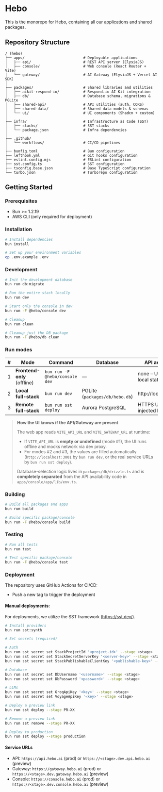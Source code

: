 # Hebo

This is the monorepo for Hebo, containing all our applications and shared packages.

## Repository Structure

```
/ (hebo)
├── apps/                           # Deployable applications
│   ├── api/                        # REST API server (ElysiaJS)
│   ├── console/                    # Web console (React Router + Vite)
│   └── gateway/                    # AI Gateway (ElysiaJS + Vercel AI SDK)
│
├── packages/                       # Shared libraries and utilities
│   ├── aikit-respond-io/           # Respond.io AI Kit integration
│   ├── db/                         # Database schema, migrations & PGLite
│   ├── shared-api/                 # API utilities (auth, CORS)
│   ├── shared-data/                # Shared data models & schemas
│   └── ui/                         # UI components (Shadcn + custom)
│
├── infra/                          # Infrastructure as Code (SST)
│   ├── stacks/                     # SST stacks
│   └── package.json                # Infra dependencies
│
├── .github/
│   └── workflows/                  # CI/CD pipelines
│
├── bunfig.toml                     # Bun configuration
├── lefthook.yml                    # Git hooks configuration
├── eslint.config.mjs               # ESLint configuration
├── sst.config.ts                   # SST configuration
├── tsconfig.base.json              # Base TypeScript configuration
└── turbo.json                      # Turborepo configuration
```

## Getting Started

### Prerequisites

- Bun >= 1.2.19
- AWS CLI (only required for deployment)

### Installation

```bash
# Install dependencies
bun install
```

```bash
# Set up your environment variables
cp .env.example .env
```

### Development

```bash
# Init the development database
bun run db:migrate
```

```bash
# Run the entire stack locally
bun run dev
```

```bash
# Start only the console in dev
bun run -F @hebo/console dev
```

```bash
# Cleanup
bun run clean
```

```bash
# Cleanup just the DB package
bun run -F @hebo/db clean 
```

### Run modes

| #   | Mode                        | Command                    | Database                       | API availability                        |
| --- | --------------------------- | -------------------------- | ------------------------------ | --------------------------------------- |
| 1   | **Frontend-only** (offline) | `bun run -F @hebo/console dev` | —                              | none – UI relies on local state manager |
| 2   | **Local full-stack**        | `bun run dev`              | PGLite (`packages/db/hebo.db`) | http://localhost:3001                   |
| 3   | **Remote full-stack**       | `bun run sst deploy`               | Aurora PostgreSQL              | HTTPS URLs injected by SST              |

> **How the UI knows if the API/Gateway are present**
>
> The web app reads `VITE_API_URL` and `VITE_GATEWAY_URL` at runtime:
>
> - If `VITE_API_URL` is **empty or undefined** (mode #1), the UI runs offline and mocks network via dev proxy.
> - For modes #2 and #3, the values are filled automatically (`http://localhost:3001` by `bun run dev`, or the real service URLs by `bun run sst deploy`).
>
> Database-selection logic lives in `packages/db/drizzle.ts` and is **completely separated** from the API availability code in `apps/console/app/lib/env.ts`.

### Building

```bash
# Build all packages and apps
bun run build

# Build specific package/console
bun run -F @hebo/console build
```

### Testing

```bash
# Run all tests
bun run test

# Test specific package/console
bun run -F @hebo/console test
```

### Deployment

The repository uses GitHub Actions for CI/CD:

- Push a new tag to trigger the deployment

#### Manual deployments:

For deployments, we utilize the SST framework (https://sst.dev/).

```bash
# Install providers
bun run sst:synth

# Set secrets (required)

# Auth
bun run sst secret set StackProjectId '<project-id>' --stage <stage>
bun run sst secret set StackSecretServerKey '<server-key>' --stage <stage>
bun run sst secret set StackPublishableClientKey '<publishable-key>' --stage <stage>

# Database
bun run sst secret set DbUsername '<username>' --stage <stage>
bun run sst secret set DbPassword '<password>' --stage <stage>

# LLMs
bun run sst secret set GroqApiKey '<key>' --stage <stage>
bun run sst secret set VoyageApiKey '<key>' --stage <stage>

# Deploy a preview link
bun run sst deploy --stage PR-XX

# Remove a preview link
bun run sst remove --stage PR-XX

# Deploy to production
bun run sst deploy --stage production
```

#### Service URLs

- API: `https://api.hebo.ai` (prod) or `https://<stage>.dev.api.hebo.ai` (preview)
- Gateway: `https://gateway.hebo.ai` (prod) or `https://<stage>.dev.gateway.hebo.ai` (preview)
- Console: `https://console.hebo.ai` (prod) or `https://<stage>.dev.console.hebo.ai` (preview)
